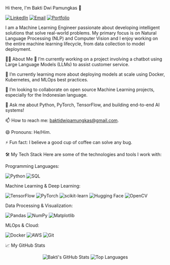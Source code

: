 Hi there, I'm Bakti Dwi Pamungkas 👋

<a href="https://www.linkedin.com/in/baktidwipamungkas" target="_blank"><img src="https://img.shields.io/badge/LinkedIn-0077B5?style=for-the-badge&logo=linkedin&logoColor=white" alt="LinkedIn"></a>
<a href="mailto:baktidwipamungkas@gmail.com"><img src="https://img.shields.io/badge/Email-D14836?style=for-the-badge&logo=gmail&logoColor=white" alt="Email"></a>
<a href="https://bakti-ai.vercel.app/" target="_blank"><img src="https://img.shields.io/badge/Portfolio-255E63?style=for-the-badge&logo=About.me&logoColor=white" alt="Portfolio"></a>

I am a Machine Learning Engineer passionate about developing intelligent solutions that solve real-world problems. My primary focus is on Natural Language Processing (NLP) and Computer Vision and I enjoy working on the entire machine learning lifecycle, from data collection to model deployment.

👨‍💻 About Me
🔭 I’m currently working on a project involving a chatbot using Large Language Models (LLMs) to assist customer service.

🌱 I’m currently learning more about deploying models at scale using Docker, Kubernetes, and MLOps best practices.

👯 I’m looking to collaborate on open source Machine Learning projects, especially for the Indonesian language.

💬 Ask me about Python, PyTorch, TensorFlow, and building end-to-end AI systems!

📫 How to reach me: baktidwipamungkas@gmail.com.

😄 Pronouns: He/Him.

⚡ Fun fact: I believe a good cup of coffee can solve any bug.

🛠️ My Tech Stack
Here are some of the technologies and tools I work with:

Programming Languages:

<p>
<img src="https://img.shields.io/badge/Python-3776AB?style=for-the-badge&logo=python&logoColor=white" alt="Python">
<img src="https://img.shields.io/badge/SQL-4479A1?style=for-the-badge&logo=postgresql&logoColor=white" alt="SQL">
</p>

Machine Learning & Deep Learning:

<p>
<img src="https://img.shields.io/badge/TensorFlow-FF6F00?style=for-the-badge&logo=tensorflow&logoColor=white" alt="TensorFlow">
<img src="https://img.shields.io/badge/PyTorch-EE4C2C?style=for-the-badge&logo=pytorch&logoColor=white" alt="PyTorch">
<img src="https://img.shields.io/badge/scikit--learn-F7931E?style=for-the-badge&logo=scikit-learn&logoColor=white" alt="scikit-learn">
<img src="https://img.shields.io/badge/Hugging_Face-FFD21E?style=for-the-badge&logo=hugging-face&logoColor=white" alt="Hugging Face">
<img src="https://img.shields.io/badge/OpenCV-5C3EE8?style=for-the-badge&logo=opencv&logoColor=white" alt="OpenCV">
</p>

Data Processing & Visualization:

<p>
<img src="https://img.shields.io/badge/Pandas-150458?style=for-the-badge&logo=pandas&logoColor=white" alt="Pandas">
<img src="https://img.shields.io/badge/NumPy-013243?style=for-the-badge&logo=numpy&logoColor=white" alt="NumPy">
<img src="https://img.shields.io/badge/Matplotlib-3776AB?style=for-the-badge&logo=matplotlib&logoColor=white" alt="Matplotlib">
</p>

MLOps & Cloud:

<p>
<img src="https://img.shields.io/badge/Docker-2496ED?style=for-the-badge&logo=docker&logoColor=white" alt="Docker">
<img src="https://img.shields.io/badge/Amazon_AWS-232F3E?style=for-the-badge&logo=amazon-aws&logoColor=white" alt="AWS">
<img src="https://img.shields.io/badge/Git-F05032?style=for-the-badge&logo=git&logoColor=white" alt="Git">
</p>

📈 My GitHub Stats
<p align="center">
<!-- Ganti 'baktidwipamungkas' dengan username GitHub Anda jika berbeda -->
<img src="https://www.google.com/url?sa=E&source=gmail&q=https://github-readme-stats.vercel.app/api?username=baktidwipamungkas%26show_icons=true%26theme=radical" alt="Bakti's GitHub Stats" />
<img src="https://www.google.com/search?q=https://github-readme-stats.vercel.app/api/top-langs/%3Fusername%3Dbaktidwipamungkas%26layout%3Dcompact%26theme%3Dradical" alt="Top Languages" />
</p>
